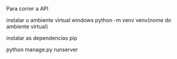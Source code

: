 Para correr a API

instalar o ambiente virtual
windows
python -m venv venv(nome do ambiente virtual)

instalar as dependencias
pip

python manage.py runserver
